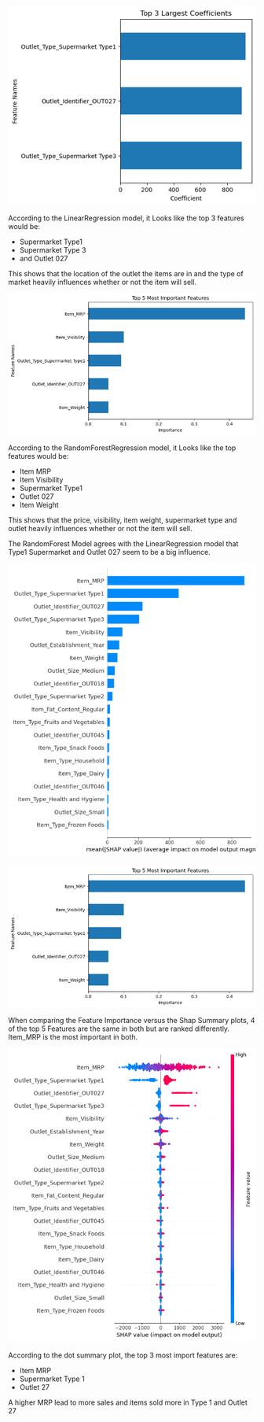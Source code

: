 ![](linreg_top3.png)

According to the LinearRegression model, it Looks like the top 3 features would be: 
- Supermarket Type1
- Supermarket Type 3
- and Outlet 027

This shows that the location of the outlet the items are in and the type of market heavily influences whether or not the item will sell.

![](rf_top5.png)

According to the RandomForestRegression model, it Looks like the top  features would be:
- Item MRP
- Item Visibility
- Supermarket Type1
- Outlet 027
- Item Weight

This shows that the price, visibility, item weight, supermarket type and outlet heavily influences whether or not the item will sell.

The RandomForest Model agrees with the LinearRegression model that Type1 Supermarket and Outlet 027 seem to be a big influence.


![](rf_shap_bar.png)

![](rf_top5.png)

When comparing the Feature Importance versus the Shap Summary plots, 4 of the top 5 Features are the same in both but are ranked differently. Item_MRP is the most important in both.

![](rf_shap_dot.png)

According to the dot summary plot, the top 3 most import features are:
- Item MRP
- Supermarket Type 1
- Outlet 27



A higher MRP lead to more sales and items sold more in Type 1 and Outlet 27